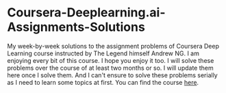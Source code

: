 # Coursera-Deeplearning.ai-Assignments-Solutions
My week-by-week solutions to the assignment problems of Coursera Deep Learning course instructed by The Legend himself Andrew NG. I am enjoying every bit of this course. I hope you enjoy it too. 
I will solve these problems over the course of at least two months or so. I will update them here once I solve them. And I can't ensure to solve these problems serially as I need to learn some topics at first.
You can find the course [here](https://www.coursera.org/specializations/deep-learning).
